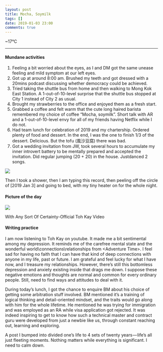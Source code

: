 ```yaml
---
layout: post
title: Mocha, Soymilk
tags: []
date: 2019-01-03 23:00
comments: true
---
```

\~17°C

---

#### Mundane activities

1.  Feeling a bit worried about the eyes, as I and DM got the same
    unease feeling and mild symptom at our left eyes.
2.  Got up at around 8:00 am. Brushed my teeth and got dressed with a
    20mins podcast discussing whether democracy could be achieved.
3.  Tried taking the shuttle bus from home and then walking to Mong Kok
    East Station. A 1-out-of-10-level surprise that the shuttle bus
    stopped at City 1 instead of City 2 as usual.
4.  Brought my strawberries to the office and enjoyed them as a fresh
    start.
5.  Grabbed a coffee and felt warm that the cute long haired barista
    remembered my choice of coffee “Mocha, soymilk”. Short talk with AR
    and a 1-out-of-10-level envy for all of my friends having Netflix
    while I do not.
6.  Had team lunch for celebration of 2019 and my chartership. Ordered
    plenty of food and dessert. In the end, I was the one to finish 1/3
    of the dessert. Delicious. But the tofu (風沙豆腐) there was bad.
7.  Got a wedding invitation from JW, took several hours to accumulate
    my inner introvert battery to be mentally prepared and accepted the
    invitation. Did regular jumping (20 + 20) in the house. Justdanced 2
    songs.

![](https://cdn-images-1.medium.com/max/600/1*MTYm9QTR2S3Wg7h-CVvhaA.jpeg)

Then I took a shower, then I am typing this record, then peeling off the
circle of [2019 Jan 3] and going to bed, with my tiny heater on for the
whole night.

#### Picture of the day

![](https://cdn-images-1.medium.com/max/800/1*3jeSvxd5YHSEHTYqehOC3g.jpeg)

With Any Sort Of Certainty-Official Toh Kay Video

#### Writing practice

I am now listening to Toh Kay on youtube. It made me a bit sentimental
among my depression. It reminds me of the carefree mental state and the
wonderful world\\connections\\relationships from \<Adventure Time\>. I
feel sad for having no faith that I can have that kind of deep
connections with anyone in my life, past or future. I am grateful and
feel lucky for what I have now, and I treasure my relationships.
However, there’s still this bottomless depression and anxiety existing
inside that drags me down. I suppose these negative emotions and
thoughts are normal and common for every ordinary people. Still, need to
find ways and attitudes to deal with it.

During today’s lunch, I got the chance to enquire BM about his choice of
getting some arbitration stuff involved. BM mentioned it’s a training of
logical thinking and detail-oriented mindset, and the traits would go
along with him for the whole lifetime. He mentioned he was trying for
immigration and was employed as an RA while visa application got
rejected. It was indeed inspiring to get to know how such a technical
master and contract guru were developed from just a newbie like us,
through constant reaching out, learning and exploring.

A post I bumped into divided one’s life to 4 sets of twenty
years — life’s all just fleeting moments. Nothing matters while
everything is significant. I need to calm down.
